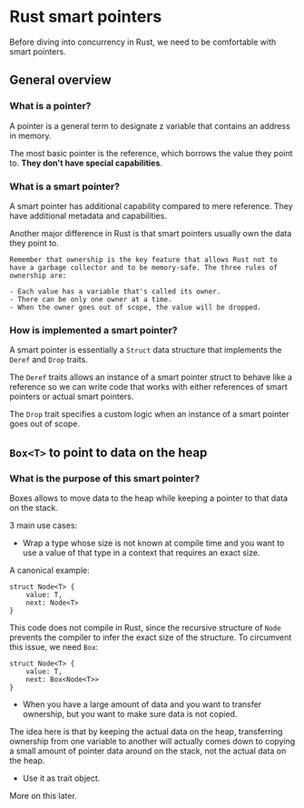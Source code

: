 # Rust smart pointers

Before diving into concurrency in Rust, we need to be comfortable with smart pointers.

## General overview

### What is a pointer?

A pointer is a general term to designate z variable that contains an address in memory.

The most basic pointer is the reference, which borrows the value they point to. **They don't have special capabilities**.

### What is a smart pointer?

A smart pointer has additional capability compared to mere reference. They have additional metadata and capabilities.

Another major difference in Rust is that smart pointers usually own the data they point to.

```
Remember that ownership is the key feature that allows Rust not to have a garbage collector and to be memory-safe. The three rules of ownership are:

- Each value has a variable that's called its owner.
- There can be only one owner at a time.
- When the owner goes out of scope, the value will be dropped.
```

### How is implemented a smart pointer?

A smart pointer is essentially a `Struct` data structure that implements the `Deref` and `Drop` traits.

The `Deref` traits allows an instance of a smart pointer struct to behave like a reference so we can write code that works with either references of smart pointers or actual smart pointers.

The `Drop` trait specifies a custom logic when an instance of a smart pointer goes out of scope.

## `Box<T>` to point to data on the heap

### What is the purpose of this smart pointer?

Boxes allows to move data to the heap while keeping a pointer to that data on the stack.

3 main use cases:

- Wrap a type whose size is not known at compile time and you want to use a value of that type in a context that requires an exact size.

A canonical example:

```
struct Node<T> {
    value: T,
    next: Node<T>
}
```

This code does not compile in Rust, since the recursive structure of `Node` prevents the compiler to infer the exact size of the structure. To circumvent this issue, we need `Box`:

```
struct Node<T> {
    value: T,
    next: Box<Node<T>>
}
```

- When you have a large amount of data and you want to transfer ownership, but you want to make sure data is not copied.

The idea here is that by keeping the actual data on the heap, transferring ownership from one variable to another will actually comes down to copying a small amount of pointer data around on the stack, not the actual data on the heap.

- Use it as trait object.

More on this later.
